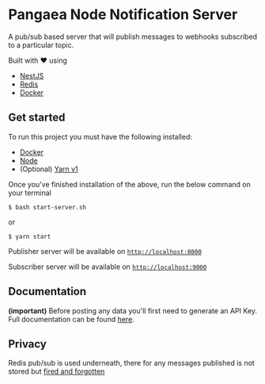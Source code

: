 # Pangaea Node Notification Server

A pub/sub based server that will publish messages to webhooks subscribed to a particular topic.

Built with ❤️ using

- [NestJS](https://nestjs.com/)
- [Redis](https://redis.io/)
- [Docker](https://www.docker.com/)

## Get started

To run this project you must have the following installed:

- [Docker](https://www.docker.com/)
- [Node](https://nodejs.org/en/)
- (Optional) [Yarn v1](https://classic.yarnpkg.com/lang/en/)

Once you've finished installation of the above, run the below command on your terminal

`$ bash start-server.sh`

or

`$ yarn start`

Publisher server will be available on [`http://localhost:8000`](http://localhost:8000)

Subscriber server will be available on [`http://localhost:9000`](http://localhost:9000)

## Documentation

**(important)** Before posting any data you'll first need to generate an API Key. Full documentation can be found [here]().

## Privacy

Redis pub/sub is used underneath, there for any messages published is not stored but [fired and forgotten](https://redis.io/topics/pubsub)

